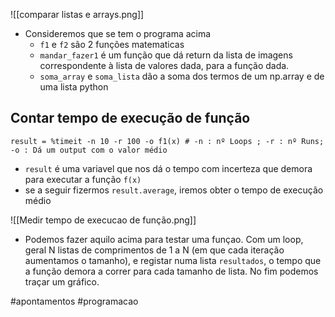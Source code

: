![[comparar listas e arrays.png]]
- Consideremos que se tem o programa acima
    - `f1` e `f2` são 2 funções matematicas
    - `mandar_fazer1` é um função que dá return da lista de imagens correspondente à lista de valores dada, para a função dada.
    - `soma_array` e `soma_lista` dão a soma dos termos de um np.array e de uma lista python

## Contar tempo de execução de função
`result = %timeit -n 10 -r 100 -o f1(x) # -n : nº Loops ; -r : nº Runs; -o : Dá um output com o valor médio`

- `result` é uma variavel que nos dá o tempo com incerteza que demora para executar a função `f(x)`
- se a seguir fizermos `result.average`, iremos obter o tempo de execução médio

![[Medir tempo de execucao de função.png]]
- Podemos fazer aquilo acima para testar uma funçao. Com um loop, geral N listas de comprimentos de 1 a N (em que cada iteração aumentamos o tamanho), e registar numa lista `resultados`, o tempo que a função demora a correr para cada tamanho de lista. No fim podemos traçar um gráfico.

#apontamentos #programacao
